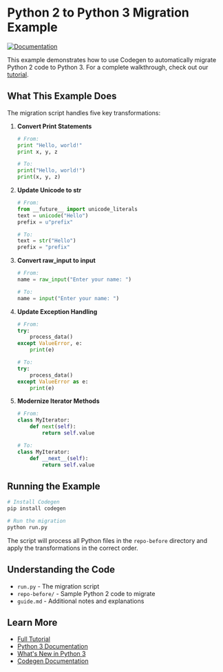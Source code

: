 # Python 2 to Python 3 Migration Example

[![Documentation](https://img.shields.io/badge/docs-docs.codegen.com-blue)](https://docs.codegen.com/tutorials/python2-to-python3)

This example demonstrates how to use Codegen to automatically migrate Python 2 code to Python 3. For a complete walkthrough, check out our [tutorial](https://docs.codegen.com/tutorials/python2-to-python3).

## What This Example Does

The migration script handles five key transformations:

1. **Convert Print Statements**
   ```python
   # From:
   print "Hello, world!"
   print x, y, z

   # To:
   print("Hello, world!")
   print(x, y, z)
   ```

2. **Update Unicode to str**
   ```python
   # From:
   from __future__ import unicode_literals
   text = unicode("Hello")
   prefix = u"prefix"

   # To:
   text = str("Hello")
   prefix = "prefix"
   ```

3. **Convert raw_input to input**
   ```python
   # From:
   name = raw_input("Enter your name: ")

   # To:
   name = input("Enter your name: ")
   ```

4. **Update Exception Handling**
   ```python
   # From:
   try:
       process_data()
   except ValueError, e:
       print(e)

   # To:
   try:
       process_data()
   except ValueError as e:
       print(e)
   ```

5. **Modernize Iterator Methods**
   ```python
   # From:
   class MyIterator:
       def next(self):
           return self.value

   # To:
   class MyIterator:
       def __next__(self):
           return self.value
   ```

## Running the Example

```bash
# Install Codegen
pip install codegen

# Run the migration
python run.py
```

The script will process all Python files in the `repo-before` directory and apply the transformations in the correct order.

## Understanding the Code

- `run.py` - The migration script
- `repo-before/` - Sample Python 2 code to migrate
- `guide.md` - Additional notes and explanations

## Learn More

- [Full Tutorial](https://docs.codegen.com/tutorials/python2-to-python3)
- [Python 3 Documentation](https://docs.python.org/3/)
- [What's New in Python 3](https://docs.python.org/3/whatsnew/3.0.html)
- [Codegen Documentation](https://docs.codegen.com)